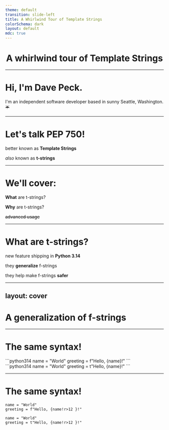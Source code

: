 ```yaml
---
theme: default
transition: slide-left
title: A Whirlwind Tour of Template Strings
colorSchema: dark
layout: default
mdc: true
---
```

<center><h1>A whirlwind tour of <strong>Template&nbsp;Strings</strong></h1></center>

---

# Hi, I'm **Dave Peck**.

I'm an independent software developer based in sunny Seattle, Washington. <span class="little">~~☔️~~</span>

<!--
"independent software developer" is what you say in polite company when you mean "software weirdo who works from home and doesn't have a boss"

I have spent most of my career in the Seattle startup community, and have spent
the last two years working on civic technology projects in tandem with nonprofits
and local government.

But enough about me!
-->

---

# Let's talk **PEP 750**!

<div v-click><p>better known as <strong>Template Strings</strong></p></div>
<div v-click><p><i>also</i> known as <strong>t-strings</strong></p></div>

---

# We'll cover:

<div v-click><p><strong>What</strong> are t-strings?</p></div>
<div v-click><p><strong>Why</strong> are t-strings?</p></div>
<div v-click><p><s>advanced usage</s></p></div>

---

# What are **t-strings**?

<div v-click><p>new feature shipping in <strong>Python 3.14</strong></p></div>
<div v-click><p>they <strong>generalize</strong> f-strings</p></div>
<div v-click><p>they help make f-strings <strong>safer</strong></p></div>




---
layout: cover
---

# A generalization of **f-strings**

---

# The same syntax!

<div v-click>
```python314
name = "World"
greeting = f"Hello, {name}!"
```
</div>
<div v-click>
```python314
name = "World"
greeting = t"Hello, {name}!"
```
</div>

---

# The same syntax!

```python314
name = "World"
greeting = f"Hello, {name!r>12 }!"
```

```python314
name = "World"
greeting = t"Hello, {name!r>12 }!"
```


